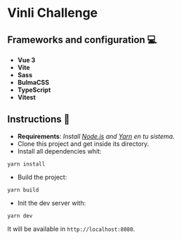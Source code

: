 # Vinli Challenge 

## Frameworks and configuration 💻

- **Vue 3**
- **Vite**
- **Sass**
- **BulmaCSS**
- **TypeScript**
- **Vitest**

## Instructions 🚀

* **Requirements**: *Install [Node.js](https://nodejs.org) and [Yarn](https://yarnpkg.com) en tu sistema.*
* Clone this project and get inside its directory.
* Install all dependencies whit:

```
yarn install
```

* Build the project:

```
yarn build
```

* Init the dev server with:

```
yarn dev
```

It will be available in `http://localhost:8080`.